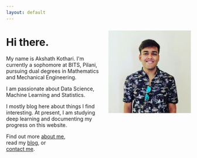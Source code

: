 ```yaml
---
layout: default
---
```


<img src="/assets/images/front-capture.jpg" style="float:right; margin-left:15px; margin-top:10px; margin-bottom:10px;" width="225" height="225" >

# Hi there.

My name is Akshath Kothari. I'm currently a sophomore at BITS, Pilani, pursuing dual degrees in Mathematics and Mechanical Engineering.

I am passionate about Data Science, Machine Learning and Statistics.

I mostly blog here about things I find interesting. At present, I am studying deep learning and documenting my progress on this website.

Find out more [about me](/about/),  
read my [blog](/blog/index.html), or  
[contact me](/contact/).
